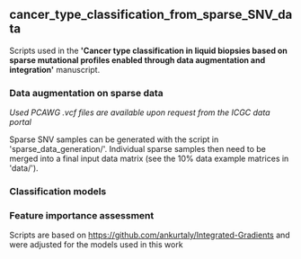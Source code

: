 ## cancer_type_classification_from_sparse_SNV_data
Scripts used in the **'Cancer type classification in liquid biopsies based on sparse mutational profiles enabled through data augmentation and integration'** manuscript.


### Data augmentation on sparse data
  *Used PCAWG .vcf files are available upon request from the ICGC data portal*
  
  Sparse SNV samples can be generated with the script in 'sparse_data_generation/'.
  Individual sparse samples then need to be merged into a final input data matrix (see the 10% data example matrices in 'data/').
     
### Classification models


### Feature importance assessment
  Scripts are based on https://github.com/ankurtaly/Integrated-Gradients and were adjusted for the models used in this work
